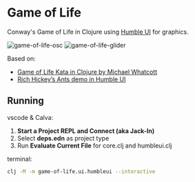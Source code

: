 # Game of Life

Conway's Game of Life in Clojure using [Humble UI](https://github.com/HumbleUI/HumbleUI) for graphics.

![game-of-life-osc](https://user-images.githubusercontent.com/16859754/200668959-392d049a-1a67-4416-8e58-65ba7d336568.gif)
![game-of-life-glider](https://user-images.githubusercontent.com/16859754/200669870-7e9a4b01-7bc7-4b6f-9b37-76397f35cdc3.gif)


Based on:

- [Game of Life Kata in Clojure by Michael Whatcott](https://www.youtube.com/watch?v=15WJqtGbaH8)
- [Rich Hickey’s Ants demo in Humble UI](https://github.com/tonsky/humble-ants)

## Running

vscode & Calva:

1. **Start a Project REPL and Connect (aka Jack-In)**
1. Select **deps.edn** as project type
1. Run **Evaluate Current File** for core.clj and humbleui.clj

terminal:

```bash
clj -M -m game-of-life.ui.humbleui --interactive
```
